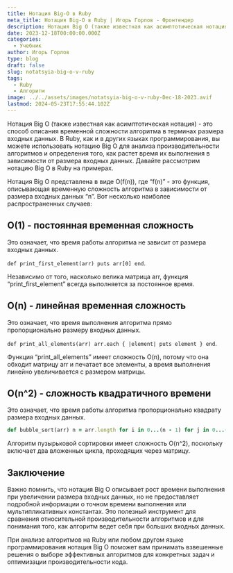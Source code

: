```yaml
---
title: Нотация Big-O в Ruby
meta_title: Нотация Big-O в Ruby | Игорь Горлов - Фронтeндер
description: Нотация Big O (также известная как асимптотическая нотация)  это способ описания временной сложности алгоритма в терминах размера входных данных. В Ruby, как
date: 2023-12-18T00:00:00.000Z
categories:
  - Учебник
author: Игорь Горлов
type: blog
draft: false
slug: notatsyia-big-o-v-ruby
tags:
  - Ruby
  - Алгоритм
image: ../../assets/images/notatsyia-big-o-v-ruby-Dec-18-2023.avif
lastmod: 2024-05-23T17:55:44.102Z
---
```


Нотация Big O (также известная как асимптотическая нотация) - это способ описания временной сложности алгоритма в терминах размера входных данных. В Ruby, как и в других языках программирования, вы можете использовать нотацию Big O для анализа производительности алгоритмов и определения того, как растет время их выполнения в зависимости от размера входных данных. Давайте рассмотрим нотацию Big O в Ruby на примерах.

Нотация Big O представлена в виде O(f(n)), где “f(n)” - это функция, описывающая временную сложность алгоритма в зависимости от размера входных данных “n”. Вот несколько наиболее распространенных случаев:

## O(1) - постоянная временная сложность

Это означает, что время работы алгоритма не зависит от размера входных данных.

`def print_first_element(arr) puts arr[0] end`.

Независимо от того, насколько велика матрица arr, функция “print_first_element” всегда выполняется за постоянное время.

## O(n) - линейная временная сложность

Это означает, что время выполнения алгоритма прямо пропорционально размеру входных данных.

`def print_all_elements(arr) arr.each { |element| puts element } end`.

Функция “print_all_elements” имеет сложность O(n), потому что она обходит матрицу arr и печатает все элементы, а время выполнения линейно увеличивается с размером матрицы.

## O(n^2) - сложность квадратичного времени

Это означает, что время работы алгоритма пропорционально квадрату размера входных данных.

```rb
def bubble_sort(arr) n = arr.length for i in 0...(n - 1) for j in 0...(n - 1 - i) if arr[j] > arr[j + 1] arr[j], arr[j + 1] = arr[j + 1], arr[j] end end end
```

Алгоритм пузырьковой сортировки имеет сложность O(n^2), поскольку включает два вложенных цикла, проходящих через матрицу.

## Заключение

Важно помнить, что нотация Big O описывает рост времени выполнения при увеличении размера входных данных, но не предоставляет подробной информации о точном времени выполнения или мультипликативных константах. Это полезный инструмент для сравнения относительной производительности алгоритмов и для понимания того, как алгоритм ведет себя при больших входных данных.

При анализе алгоритмов на Ruby или любом другом языке программирования нотация Big O поможет вам принимать взвешенные решения о выборе эффективных алгоритмов для конкретных задач и оптимизации производительности кода.
